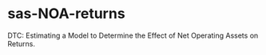 # sas-NOA-returns
DTC: Estimating a Model to Determine the Effect of Net Operating Assets on Returns.
